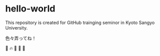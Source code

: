 # hello-world

This repository is created for GitHub trainging seminor in Kyoto Sangyo University.

色々弄ってね！

:cow2: :fire: :rice: :pray: :pray:
